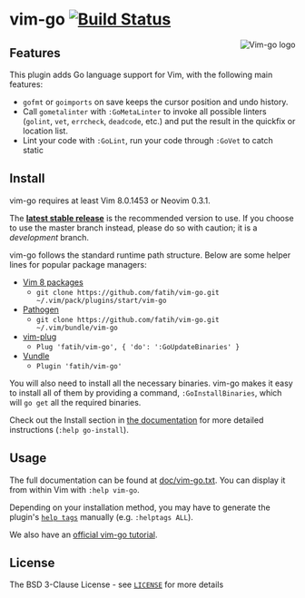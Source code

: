 # vim-go [![Build Status](http://img.shields.io/travis/fatih/vim-go.svg?style=flat-square)](https://travis-ci.org/fatih/vim-go)

<p align="center">
  <img style="float: right;" src="assets/vim-go.png" alt="Vim-go logo"/>
</p>

## Features

This plugin adds Go language support for Vim, with the following main features:

* `gofmt` or `goimports` on save keeps the cursor position and undo history.
* Call `gometalinter` with `:GoMetaLinter` to invoke all possible linters
  (`golint`, `vet`, `errcheck`, `deadcode`, etc.) and put the result in the
  quickfix or location list.
* Lint your code with `:GoLint`, run your code through `:GoVet` to catch static

## Install

vim-go requires at least Vim 8.0.1453 or Neovim 0.3.1.

The [**latest stable release**](https://github.com/fatih/vim-go/releases/latest) is the
recommended version to use. If you choose to use the master branch instead,
please do so with caution; it is a _development_ branch.


vim-go follows the standard runtime path structure. Below are some helper lines
for popular package managers:

* [Vim 8 packages](http://vimhelp.appspot.com/repeat.txt.html#packages)
  * `git clone https://github.com/fatih/vim-go.git ~/.vim/pack/plugins/start/vim-go`
* [Pathogen](https://github.com/tpope/vim-pathogen)
  * `git clone https://github.com/fatih/vim-go.git ~/.vim/bundle/vim-go`
* [vim-plug](https://github.com/junegunn/vim-plug)
  * `Plug 'fatih/vim-go', { 'do': ':GoUpdateBinaries' }`
* [Vundle](https://github.com/VundleVim/Vundle.vim)
  * `Plugin 'fatih/vim-go'`

You will also need to install all the necessary binaries. vim-go makes it easy
to install all of them by providing a command, `:GoInstallBinaries`, which will
`go get` all the required binaries.

Check out the Install section in [the documentation](doc/vim-go.txt) for more
detailed instructions (`:help go-install`).

## Usage

The full documentation can be found at [doc/vim-go.txt](doc/vim-go.txt). You can
display it from within Vim with `:help vim-go`.

Depending on your installation method, you may have to generate the plugin's
[`help tags`](http://vimhelp.appspot.com/helphelp.txt.html#%3Ahelptags)
manually (e.g. `:helptags ALL`).

We also have an [official vim-go tutorial](https://github.com/fatih/vim-go/wiki).

## License

The BSD 3-Clause License - see [`LICENSE`](LICENSE) for more details
